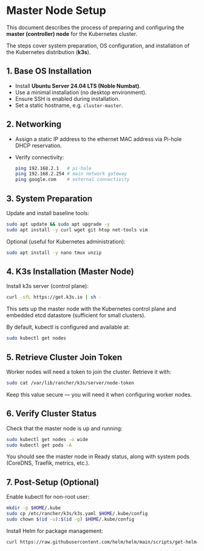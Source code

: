 # Master Node Setup

This document describes the process of preparing and configuring the **master (controller) node** for the Kubernetes cluster.

The steps cover system preparation, OS configuration, and installation of the Kubernetes distribution (**k3s**).

## 1. Base OS Installation

- Install **Ubuntu Server 24.04 LTS (Noble Numbat)**.  
- Use a minimal installation (no desktop environment).  
- Ensure SSH is enabled during installation.  
- Set a static hostname, e.g. `cluster-master`.

## 2. Networking

- Assign a static IP address to the ethernet MAC address via Pi-hole DHCP reservation.  
- Verify connectivity:

  ```bash
  ping 192.168.2.1   # pi-hole
  ping 192.168.2.254 # main network gateway
  ping google.com    # external connectivity
  ```

## 3. System Preparation

Update and install baseline tools:
```bash
sudo apt update && sudo apt upgrade -y
sudo apt install -y curl wget git htop net-tools vim
```

Optional (useful for Kubernetes administration):
```bash
sudo apt install -y nano tmux unzip
```

## 4. K3s Installation (Master Node)

Install k3s server (control plane):

```bash
curl -sfL https://get.k3s.io | sh -
```

This sets up the master node with the Kubernetes control plane and embedded etcd datastore (sufficient for small clusters).

By default, kubectl is configured and available at:

```bash
sudo kubectl get nodes
```

## 5. Retrieve Cluster Join Token

Worker nodes will need a token to join the cluster. Retrieve it with:

```bash
sudo cat /var/lib/rancher/k3s/server/node-token
```

Keep this value secure — you will need it when configuring worker nodes.

## 6. Verify Cluster Status

Check that the master node is up and running:

```bash
sudo kubectl get nodes -o wide
sudo kubectl get pods -A
```

You should see the master node in Ready status, along with system pods (CoreDNS, Traefik, metrics, etc.).

## 7. Post-Setup (Optional)

Enable kubectl for non-root user:

```bash
mkdir -p $HOME/.kube
sudo cp /etc/rancher/k3s/k3s.yaml $HOME/.kube/config
sudo chown $(id -u):$(id -g) $HOME/.kube/config
```

Install Helm for package management:

```bash
curl https://raw.githubusercontent.com/helm/helm/main/scripts/get-helm-3 | bash
```
